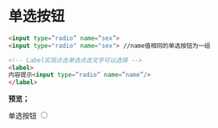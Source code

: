 # 单选按钮

```html
<input type=”radio” name=”sex”>
<input type="radio" name="sex"> //name值相同的单选按钮为一组

<!-- Label实现点击单选点击文字可以选择 -->
<label>
内容提示<input type=”radio” name=”name”/>
</label>
```



**预览；**

单选按钮 <input type="radio"/>

